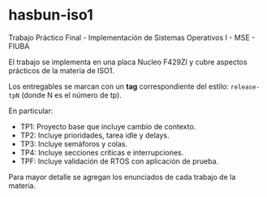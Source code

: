 # hasbun-iso1
Trabajo Práctico Final - Implementación de Sistemas Operativos I - MSE - FIUBA

El trabajo se implementa en una placa Nucleo F429ZI y cubre aspectos prácticos
de la materia de ISO1.

Los entregables se marcan con un **tag** correspondiente del estilo:
`release-tpN` (donde N es el número de tp).

En particular:

- TP1: Proyecto base que incluye cambio de contexto.
- TP2: Incluye prioridades, tarea idle y delays.
- TP3: Incluye semáforos y colas.
- TP4: Incluye secciones críticas e interrupciones.
- TPF: Incluye validación de RTOS con aplicación de prueba.

Para mayor detalle se agregan los enunciados de cada trabajo de la materia.
